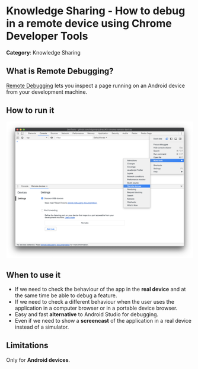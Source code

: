 # Knowledge Sharing - How to debug in a remote device using Chrome Developer Tools

**Category**: Knowledge Sharing

## What is Remote Debugging?

[Remote Debugging](https://developers.google.com/web/tools/chrome-devtools/remote-debugging/) lets you inspect a page running on an Android device from your development machine.

## How to run it

![Open 'Remote Devices' tab](./resources/how-to-open-remote-devices.png?raw=true)

## When to use it

- If we need to check the behaviour of the app in the **real device** and at the same time be able to debug a feature.
- If we need to check a different behaviour when the user uses the application in a computer browser or in a portable device browser.
- Easy and fast **alternative** to Android Studio for debugging.
- Even if we need to show a **screencast** of the application in a real device instead of a simulator.

## Limitations

Only for **Android devices**.
